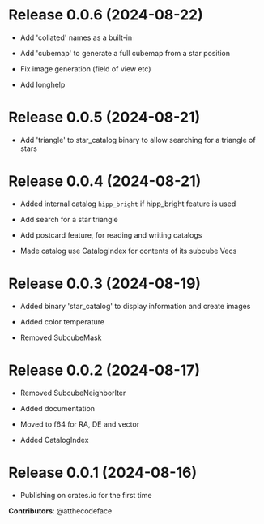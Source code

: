 # Release 0.0.6 (2024-08-22)

- Add 'collated' names as a built-in

- Add 'cubemap' to generate a full cubemap from a star position

- Fix image generation (field of view etc)

- Add longhelp

# Release 0.0.5 (2024-08-21)

- Add 'triangle' to star_catalog binary to allow searching for a triangle of stars

# Release 0.0.4 (2024-08-21)

- Added internal catalog `hipp_bright` if hipp_bright feature is used

- Add search for a star triangle

- Add postcard feature, for reading and writing catalogs

- Made catalog use CatalogIndex for contents of its subcube Vecs

# Release 0.0.3 (2024-08-19)

- Added binary 'star_catalog' to display information and create images

- Added color temperature

- Removed SubcubeMask

# Release 0.0.2 (2024-08-17)

- Removed SubcubeNeighborIter

- Added documentation

- Moved to f64 for RA, DE and vector

- Added CatalogIndex

# Release 0.0.1 (2024-08-16)

- Publishing on crates.io for the first time

**Contributors**: @atthecodeface
